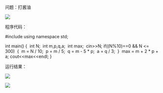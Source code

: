 问题：打酱油

![](http://ww1.sinaimg.cn/large/006AVk9bly1fy6433lkl4j31po1begnz.jpg)

程序代码：

#include<iostream>
using namespace std;

int main()
{
​    int N;
​    int m,p,q,a;
​    int max;
​    cin>>N;
​    if((N%10)==0 && N <= 300)
​    {
​        m = N / 10;
​        p = m / 5;
​        q = m - 5 * p;
​        a = q / 3;
​    }
​    max = m + 2 * p + a;
​    cout<<max<<endl;
}

运行结果：

![](http://ww1.sinaimg.cn/large/006AVk9bly1fy644z8uyqj31uo0xcdgb.jpg)

![](http://ww1.sinaimg.cn/large/006AVk9bly1fy6463yvawj31uo0xc74r.jpg)

